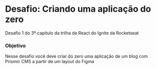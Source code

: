 # Desafio: Criando uma aplicação do zero
Desafio 1 do 3º capítulo da trilha de React do Ignite da Rocketseat

### Objetivo
Nesse desafio você deve criar do zero uma aplicação de um blog com Prismic CMS a partir de um layout do Figma
